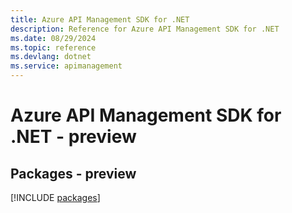 ```yaml
---
title: Azure API Management SDK for .NET
description: Reference for Azure API Management SDK for .NET
ms.date: 08/29/2024
ms.topic: reference
ms.devlang: dotnet
ms.service: apimanagement
---
```

# Azure API Management SDK for .NET - preview
## Packages - preview
[!INCLUDE [packages](api-management-index.md)]